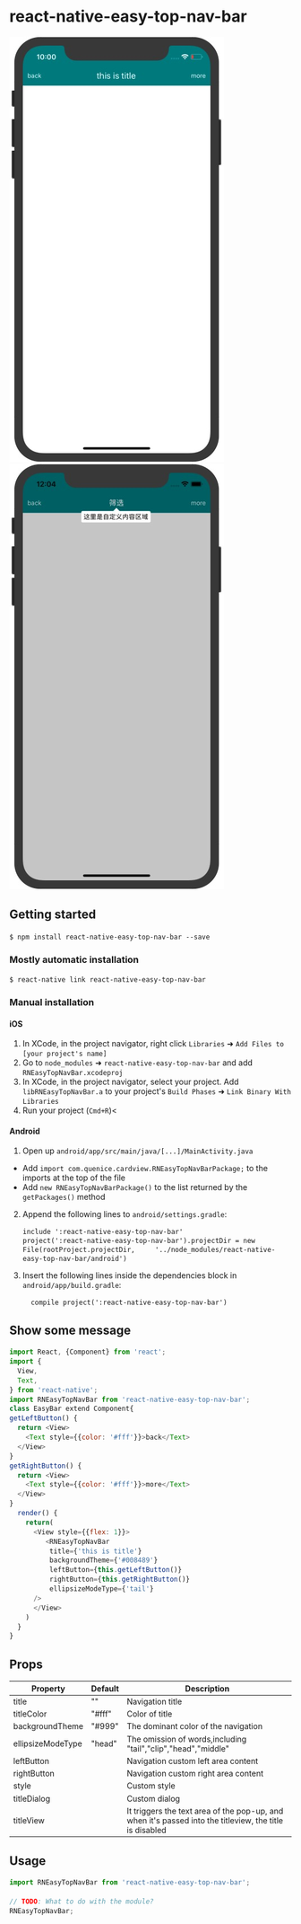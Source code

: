 
# react-native-easy-top-nav-bar

![GitHub set up](https://github.com/OneWeber/react-native-easy-top-nav-bar/raw/master/img/git1.jpg)
![GitHub set up](https://github.com/OneWeber/react-native-easy-top-nav-bar/raw/master/img/navdialog.jpg)

## Getting started

`$ npm install react-native-easy-top-nav-bar --save`

### Mostly automatic installation

`$ react-native link react-native-easy-top-nav-bar`

### Manual installation


#### iOS

1. In XCode, in the project navigator, right click `Libraries` ➜ `Add Files to [your project's name]`
2. Go to `node_modules` ➜ `react-native-easy-top-nav-bar` and add `RNEasyTopNavBar.xcodeproj`
3. In XCode, in the project navigator, select your project. Add `libRNEasyTopNavBar.a` to your project's `Build Phases` ➜ `Link Binary With Libraries`
4. Run your project (`Cmd+R`)<

#### Android

1. Open up `android/app/src/main/java/[...]/MainActivity.java`
  - Add `import com.quenice.cardview.RNEasyTopNavBarPackage;` to the imports at the top of the file
  - Add `new RNEasyTopNavBarPackage()` to the list returned by the `getPackages()` method
2. Append the following lines to `android/settings.gradle`:
  	```
  	include ':react-native-easy-top-nav-bar'
  	project(':react-native-easy-top-nav-bar').projectDir = new File(rootProject.projectDir, 	'../node_modules/react-native-easy-top-nav-bar/android')
  	```
3. Insert the following lines inside the dependencies block in `android/app/build.gradle`:
  	```
      compile project(':react-native-easy-top-nav-bar')
  	```
    
## Show some message    
  ```js
  import React, {Component} from 'react';
  import {
    View,
    Text,
  } from 'react-native';
  import RNEasyTopNavBar from 'react-native-easy-top-nav-bar';
  class EasyBar extend Component{
  getLeftButton() {
    return <View>
      <Text style={{color: '#fff'}}>back</Text>
    </View>
  }
  getRightButton() {
    return <View>
      <Text style={{color: '#fff'}}>more</Text>
    </View>
  }
    render() {
      return(
        <View style={{flex: 1}}>
           <RNEasyTopNavBar
            title={'this is title'}
            backgroundTheme={'#008489'}
            leftButton={this.getLeftButton()}
            rightButton={this.getRightButton()}
            ellipsizeModeType={'tail'}
        />
        </View>
      )
    }
  }
```  
    
    
## Props

Property | Default | Description
--------- | ------------- | ------------
title | "" | Navigation title
titleColor | "#fff" | Color of title
backgroundTheme | "#999" | The dominant color of the navigation
ellipsizeModeType | "head" | The omission of words,including "tail","clip","head","middle"
leftButton | | Navigation custom left area content
rightButton| | Navigation custom right area content
style| | Custom style
titleDialog | | Custom dialog
titleView | | It triggers the text area of the pop-up, and when it's passed into the titleview, the title is disabled


## Usage
```javascript
import RNEasyTopNavBar from 'react-native-easy-top-nav-bar';

// TODO: What to do with the module?
RNEasyTopNavBar;



